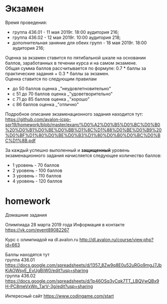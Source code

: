 # Экзамен
Время проведения:<br/>
* группа 436.01 - 11 мая 2019г. 18:00 аудитория 216;<br/>
* группа 436.02 - 12 мая 2019г. 10:00 аудитория 218;<br/>
* дополнительная заняние для обеих групп - 18 мая 2019г. 18:00 аудитория 216;<br/>

Оценка за экзамен ставится по пятибальной шкале на основании баллов, заработанных в течении курса и на самом экзамене.<br/>
Общая сумма баллов рассчитывается по формуле: 0.7 * баллы за практические задания + 0.3 * баллы за экзамен.<br/>
Оценка ставится по следующим правилам
* до 50 баллов оценка _"неудовлетновительно"<br/>
* с 51 до 70 баллов оценка _"удоветворительно"<br/>
* с 71 до 85 баллов оценка _"хорошо"<br/>
* с 86 баллов оценка _"отлично"<br/>

Подробное описание экзаменационного задания находится тут:<br/>
https://github.com/avalon-icpp-spr19/homework/blob/master/exam/%D0%A2%D0%B5%D0%BC%D0%B0%20%D0%B1%D0%BE%D0%BB%D1%8C%D1%88%D0%BE%D0%B9%20%D0%BF%D1%80%D0%BE%D0%B3%D1%80%D0%B0%D0%BC%D0%BC%D1%8B.pdf<br/>

За каждый успешно выполенный и __защищенный__ уровень экзаменационного задания начисляется следующее количество баллов:
* 1 уровень - 70 баллов
* 2 уровень - 100 баллов
* 3 уровень - 110 баллов
* 4 уровень - 120 баллов

# homework
Домашние задания

Олимпиада 28 марта 2019 года
Информация в контакте
https://vk.com/event89082267

Курс с олимпиадой на dl.avalon.ru
http://dl.avalon.ru/course/view.php?id=663

Баллы находятся тут<br/>
группа 436.01<br/>
https://docs.google.com/spreadsheets/d/1357_8Zw9q8E0u52uRGo9mgJ7JbKiAOWsyE_EvUgBiW0/edit?usp=sharing<br/>
группа 436.02<br/>
https://docs.google.com/spreadsheets/d/1p46OSq3yCqk7TT_LBQVwQBx9H-PC8meVxWn_TarV-3g/edit?usp=sharing<br/>

Интересный сайт
https://www.codingame.com/start
